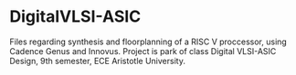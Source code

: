 # DigitalVLSI-ASIC
Files regarding synthesis and floorplanning of a RISC V proccessor, using Cadence Genus and Innovus. Project is park of class Digital VLSI-ASIC Design, 9th semester, ECE Aristotle University.

